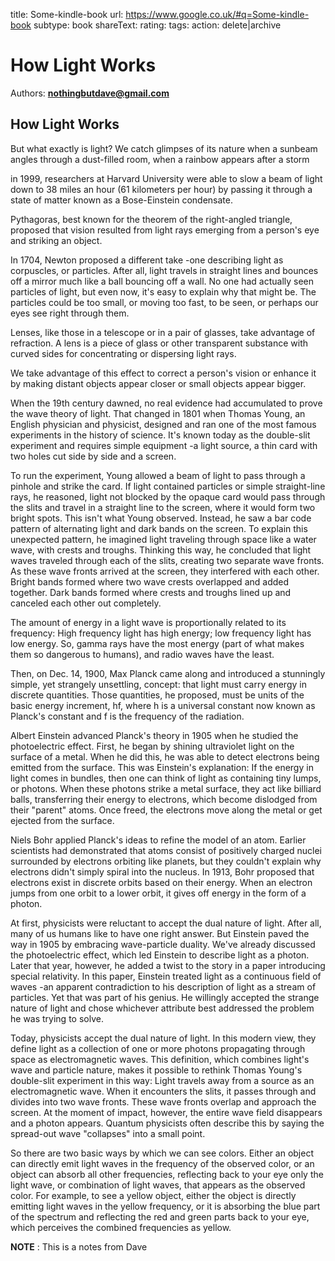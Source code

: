 title: Some-kindle-book
url: https://www.google.co.uk/#q=Some-kindle-book 
subtype: book
shareText: 
rating: 
tags: 
action: delete|archive
                        

# How Light Works

Authors: **nothingbutdave@gmail.com**

## How Light Works

But what exactly is light? We catch glimpses of its nature when a sunbeam angles through a dust-filled room, when a rainbow appears after a storm

in 1999, researchers at Harvard University were able to slow a beam of light down to 38 miles an hour (61 kilometers per hour) by passing it through a state of matter known as a Bose-Einstein condensate.

Pythagoras, best known for the theorem of the right-angled triangle, proposed that vision resulted from light rays emerging from a person's eye and striking an object.

In 1704, Newton proposed a different take -one describing light as corpuscles, or particles. After all, light travels in straight lines and bounces off a mirror much like a ball bouncing off a wall. No one had actually seen particles of light, but even now, it's easy to explain why that might be. The particles could be too small, or moving too fast, to be seen, or perhaps our eyes see right through them.

Lenses, like those in a telescope or in a pair of glasses, take advantage of refraction. A lens is a piece of glass or other transparent substance with curved sides for concentrating or dispersing light rays.

We take advantage of this effect to correct a person's vision or enhance it by making distant objects appear closer or small objects appear bigger.

When the 19th century dawned, no real evidence had accumulated to prove the wave theory of light. That changed in 1801 when Thomas Young, an English physician and physicist, designed and ran one of the most famous experiments in the history of science. It's known today as the double-slit experiment and requires simple equipment -a light source, a thin card with two holes cut side by side and a screen.

To run the experiment, Young allowed a beam of light to pass through a pinhole and strike the card. If light contained particles or simple straight-line rays, he reasoned, light not blocked by the opaque card would pass through the slits and travel in a straight line to the screen, where it would form two bright spots. This isn't what Young observed. Instead, he saw a bar code pattern of alternating light and dark bands on the screen. To explain this unexpected pattern, he imagined light traveling through space like a water wave, with crests and troughs. Thinking this way, he concluded that light waves traveled through each of the slits, creating two separate wave fronts. As these wave fronts arrived at the screen, they interfered with each other. Bright bands formed where two wave crests overlapped and added together. Dark bands formed where crests and troughs lined up and canceled each other out completely.

The amount of energy in a light wave is proportionally related to its frequency: High frequency light has high energy; low frequency light has low energy. So, gamma rays have the most energy (part of what makes them so dangerous to humans), and radio waves have the least.

Then, on Dec. 14, 1900, Max Planck came along and introduced a stunningly simple, yet strangely unsettling, concept: that light must carry energy in discrete quantities. Those quantities, he proposed, must be units of the basic energy increment, hf, where h is a universal constant now known as Planck's constant and f is the frequency of the radiation.

Albert Einstein advanced Planck's theory in 1905 when he studied the photoelectric effect. First, he began by shining ultraviolet light on the surface of a metal. When he did this, he was able to detect electrons being emitted from the surface. This was Einstein's explanation: If the energy in light comes in bundles, then one can think of light as containing tiny lumps, or photons. When these photons strike a metal surface, they act like billiard balls, transferring their energy to electrons, which become dislodged from their "parent" atoms. Once freed, the electrons move along the metal or get ejected from the surface.

Niels Bohr applied Planck's ideas to refine the model of an atom. Earlier scientists had demonstrated that atoms consist of positively charged nuclei surrounded by electrons orbiting like planets, but they couldn't explain why electrons didn't simply spiral into the nucleus. In 1913, Bohr proposed that electrons exist in discrete orbits based on their energy. When an electron jumps from one orbit to a lower orbit, it gives off energy in the form of a photon.

At first, physicists were reluctant to accept the dual nature of light. After all, many of us humans like to have one right answer. But Einstein paved the way in 1905 by embracing wave-particle duality. We've already discussed the photoelectric effect, which led Einstein to describe light as a photon. Later that year, however, he added a twist to the story in a paper introducing special relativity. In this paper, Einstein treated light as a continuous field of waves -an apparent contradiction to his description of light as a stream of particles. Yet that was part of his genius. He willingly accepted the strange nature of light and chose whichever attribute best addressed the problem he was trying to solve.

Today, physicists accept the dual nature of light. In this modern view, they define light as a collection of one or more photons propagating through space as electromagnetic waves. This definition, which combines light's wave and particle nature, makes it possible to rethink Thomas Young's double-slit experiment in this way: Light travels away from a source as an electromagnetic wave. When it encounters the slits, it passes through and divides into two wave fronts. These wave fronts overlap and approach the screen. At the moment of impact, however, the entire wave field disappears and a photon appears. Quantum physicists often describe this by saying the spread-out wave "collapses" into a small point.

So there are two basic ways by which we can see colors. Either an object can directly emit light waves in the frequency of the observed color, or an object can absorb all other frequencies, reflecting back to your eye only the light wave, or combination of light waves, that appears as the observed color. For example, to see a yellow object, either the object is directly emitting light waves in the yellow frequency, or it is absorbing the blue part of the spectrum and reflecting the red and green parts back to your eye, which perceives the combined frequencies as yellow.

**NOTE**
: This is a notes from Dave

